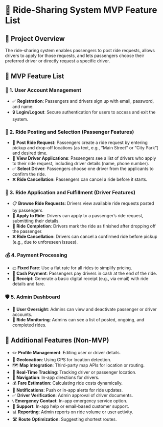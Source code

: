 # 🚖 Ride-Sharing System MVP Feature List

## 📌 Project Overview
The ride-sharing system enables passengers to post ride requests, allows drivers to apply for those requests, and lets passengers choose their preferred driver or directly request a specific driver.

## 🚀 MVP Feature List

### 👥 1. User Account Management
- ✅ **Registration**: Passengers and drivers sign up with email, password, and name.
- 🔒 **Login/Logout**: Secure authentication for users to access and exit the system.

### 🚕 2. Ride Posting and Selection (Passenger Features)
- 📌 **Post Ride Request**: Passengers create a ride request by entering pickup and drop-off locations (as text, e.g., “Main Street” or “City Park”) and desired time.
- 👀 **View Driver Applications**: Passengers see a list of drivers who apply to their ride request, including driver details (name, phone number).
- ✅ **Select Driver**: Passengers choose one driver from the applicants to confirm the ride.
- ❌ **Ride Cancellation**: Passengers can cancel a ride before it starts.

### 🚗 3. Ride Application and Fulfillment (Driver Features)
- 📋 **Browse Ride Requests**: Drivers view available ride requests posted by passengers.
- 📩 **Apply to Ride**: Drivers can apply to a passenger’s ride request, submitting their details.
- 🏁 **Ride Completion**: Drivers mark the ride as finished after dropping off the passenger.
- ❌ **Ride Cancellation**: Drivers can cancel a confirmed ride before pickup (e.g., due to unforeseen issues).

### 💰 4. Payment Processing
- 💵 **Fixed Fare**: Use a flat rate for all rides to simplify pricing.
- 💸 **Cash Payment**: Passengers pay drivers in cash at the end of the ride.
- 📧 **Receipt**: Generate a basic digital receipt (e.g., via email) with ride details and fare.

### 🛡️ 5. Admin Dashboard
- 👥 **User Oversight**: Admins can view and deactivate passenger or driver accounts.
- 🚦 **Ride Monitoring**: Admins can see a list of posted, ongoing, and completed rides.

## 🚀 Additional Features (Non-MVP)
- ✏️ **Profile Management**: Editing user or driver details.
- 📍 **Geolocation**: Using GPS for location detection.
- 🗺️ **Map Integration**: Third-party map APIs for location or routing.
- 🚦 **Real-Time Tracking**: Tracking driver or passenger location.
- 🧭 **Navigation**: In-app directions for drivers.
- 💰 **Fare Estimation**: Calculating ride costs dynamically.
- 🔔 **Notifications**: Push or in-app alerts for ride updates.
- ✅ **Driver Verification**: Admin approval of driver documents.
- 📞 **Emergency Contact**: In-app emergency service option.
- 📩 **Support**: In-app help or email-based customer support.
- 📊 **Reporting**: Admin reports on ride volume or user activity.
- 🛣️ **Route Optimization**: Suggesting shortest routes.
